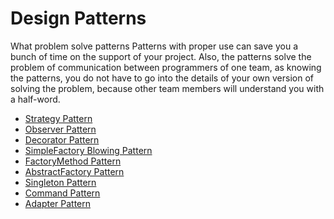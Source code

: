 #  Design Patterns

What problem solve patterns
Patterns with proper use can save you a bunch of time on the support of your project.
Also, the patterns solve the problem of communication between programmers of one team, as knowing the patterns, you do not have to go into the details of your own version of solving the problem, because other team members will understand you with a half-word.

- [Strategy Pattern](https://github.com/dmitrysokoltsov/Patterns/tree/master/Strategy.playground "Strategy")
- [Observer Pattern](https://github.com/dmitrysokoltsov/Patterns/tree/master/Observer.playground "Observer")
- [Decorator Pattern](https://github.com/dmitrysokoltsov/Patterns/tree/master/Decorator.playground "Decorator")
- [SimpleFactory Blowing Pattern](https://github.com/dmitrysokoltsov/Patterns/tree/master/SimpleFactory.playground "SimpleFactory")
- [FactoryMethod Pattern](https://github.com/dmitrysokoltsov/Patterns/tree/master/SimpleFactory.playground "FactoryMethod")
- [AbstractFactory Pattern](https://github.com/dmitrysokoltsov/Patterns/tree/master/SimpleFactory.playground "AbstractFactory")
- [Singleton Pattern](https://github.com/dmitrysokoltsov/Patterns/tree/master/Singleton "Singleton")
- [Command Pattern](https://github.com/dmitrysokoltsov/Patterns/tree/master/Command.playground "Command")
- [Adapter Pattern](https://github.com/dmitrysokoltsov/Patterns/tree/master/Adapter.playground "Adapter")


